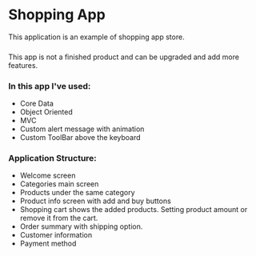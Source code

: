 # Shopping App


This application is an example of shopping app store.
###
This app is not a finished product and can be upgraded and add more features.

### In this app I've used:
* Core Data
* Object Oriented
* MVC
* Custom alert message with animation
* Custom ToolBar above the keyboard

### Application Structure:
* Welcome screen
* Categories main screen
* Products under the same category
* Product info screen with add and buy buttons
* Shopping cart shows the added products. Setting product amount or remove it from the cart. 
* Order summary with shipping option.
* Customer information
* Payment method